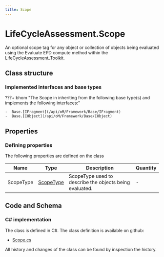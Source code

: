 ```yaml
---
title: Scope
---
```


# LifeCycleAssessment.Scope

An optional scope tag for any object or collection of objects being evaluated using the Evaluate EPD compute method within the LifeCycleAssessment_Toolkit.

## Class structure

### Implemented interfaces and base types

???+ bhom "The Scope in inheriting from the following base type(s) and implements the following interfaces:"

    -  Base.[IFragment](/api/oM/Framework/Base/IFragment)
    -  Base.[IObject](/api/oM/Framework/Base/IObject)


## Properties



### Defining properties

The following properties are defined on the class

| Name             | Type             | Description      | Quantity         |
|------------------|------------------|------------------|------------------|
| ScopeType | [ScopeType](/api/oM/Analytical/LifeCycleAssessment/ScopeType) | ScopeType used to describe the objects being evaluated. | - |


## Code and Schema

### C# implementation

The class is defined in C#. The class definition is available on github:

- [Scope.cs](https://github.com/BHoM/BHoM/blob/develop/LifeCycleAssessment_oM/Fragments/Scope.cs)

All history and changes of the class can be found by inspection the history.
